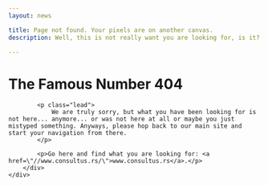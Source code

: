 ```yaml
---
layout: news

title: Page not found. Your pixels are on another canvas.
description: Well, this is not really want you are looking for, is it?

---  
```


<div class="row" id="pageNotFound">
    <div class="container">
        <div class="col-sm-10 col-sm-offset-1 text-center">
		    <h1>The Famous Number 404</h1>

		    <p class="lead">
                We are truly sorry, but what you have been looking for is not here... anymore... or was not here at all or maybe you just mistyped something. Anyways, please hop back to our main site and start your navigation from there.
		    </p>

		    <p>Go here and find what you are looking for: <a href=\"//www.consultus.rs/\">www.consultus.rs</a>.</p>
		</div>
	</div>
</div>

